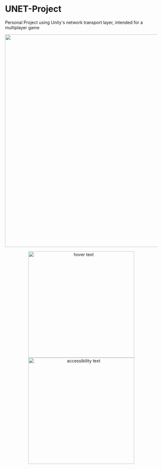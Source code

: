 # UNET-Project
Personal Project using Unity's network transport layer, intended for a multiplayer game

<p align="center">
  <img src="https://github.com/Sengert/UNET-Project/blob/master/541363189.JPG" width="700">
</p>

<p align="center">
  <img src="" width="350" title="hover text">
  <img src="" width="350" alt="accessibility text">
</p>
